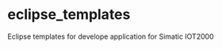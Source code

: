 # eclipse_templates
Eclipse templates for develope application for Simatic IOT2000  

<under connstruction>
